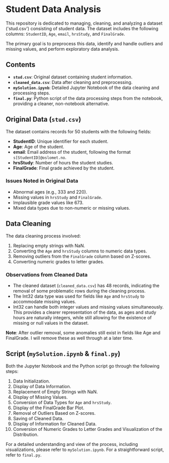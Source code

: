 # Student Data Analysis

This repository is dedicated to managing, cleaning, and analyzing a dataset ('stud.csv') consisting of student data. The dataset includes the following columns: `StudentID`, `Age`, `email`, `hrsStudy`, and `FinalGrade`. 

The primary goal is to preprocess this data, identify and handle outliers and missing values, and perform exploratory data analysis.

## Contents

- **`stud.csv`**: Original dataset containing student information.
- **`cleaned_data.csv`**: Data after cleaning and preprocessing.
- **`mySolution.ipynb`**: Detailed Jupyter Notebook of the data cleaning and processing steps.
- **`final.py`**: Python script of the data processing steps from the notebook, providing a cleaner, non-notebook alternative.

## Original Data (`stud.csv`)

The dataset contains records for 50 students with the following fields:
- **StudentID**: Unique identifier for each student.
- **Age**: Age of the student.
- **email**: Email address of the student, following the format `s[StudentID]@oslomet.no`.
- **hrsStudy**: Number of hours the student studies.
- **FinalGrade**: Final grade achieved by the student.

### Issues Noted in Original Data

- Abnormal ages (e.g., 333 and 220).
- Missing values in `hrsStudy` and `FinalGrade`.
- Implausible grade values like 673.
- Mixed data types due to non-numeric or missing values.

## Data Cleaning

The data cleaning process involved:
1. Replacing empty strings with NaN.
2. Converting the `Age` and `hrsStudy` columns to numeric data types.
3. Removing outliers from the `FinalGrade` column based on Z-scores.
4. Converting numeric grades to letter grades.

### Observations from Cleaned Data

- The cleaned dataset (`cleaned_data.csv`) has 48 records, indicating the removal of some problematic rows during the cleaning process.
- The Int32 data type was used for fields like `Age` and `hrsStudy` to accommodate missing values.
- Int32 can handle both integer values and missing values simultaneously. This provides a clearer representation of the data, as ages and study hours are naturally integers, while still allowing for the existence of missing or null values in the dataset.

**Note**: After outlier removal, some anomalies still exist in fields like Age and FinalGrade. I will remove these as well through at a later time.

## Script (`mySolution.ipynb` & `final.py`)

Both the Jupyter Notebook and the Python script go through the following steps:
1. Data Initialization.
2. Display of Data Information.
3. Replacement of Empty Strings with NaN.
4. Display of Missing Values.
5. Conversion of Data Types for `Age` and `hrsStudy`.
6. Display of the FinalGrade Bar Plot.
7. Removal of Outliers Based on Z-scores.
8. Saving of Cleaned Data.
9. Display of Information for Cleaned Data.
10. Conversion of Numeric Grades to Letter Grades and Visualization of the Distribution.

For a detailed understanding and view of the process, including visualizations, please refer to `mySolution.ipynb`. For a straightforward script, refer to `final.py`.
